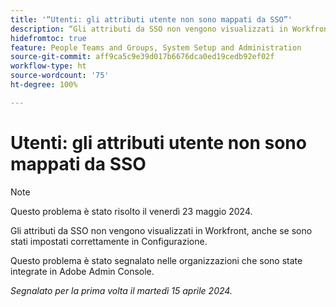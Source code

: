 ```yaml
---
title: '“Utenti: gli attributi utente non sono mappati da SSO”'
description: “Gli attributi da SSO non vengono visualizzati in Workfront, anche se sono stati impostati correttamente in Configurazione.”
hidefromtoc: true
feature: People Teams and Groups, System Setup and Administration
source-git-commit: aff9ca5c9e39d017b6676dca0ed19cedb92ef02f
workflow-type: ht
source-wordcount: '75'
ht-degree: 100%

---
```



# Utenti: gli attributi utente non sono mappati da SSO

>[!NOTE]
>
>Questo problema è stato risolto il venerdì 23 maggio 2024.

Gli attributi da SSO non vengono visualizzati in Workfront, anche se sono stati impostati correttamente in Configurazione.

Questo problema è stato segnalato nelle organizzazioni che sono state integrate in Adobe Admin Console.

_Segnalato per la prima volta il martedì 15 aprile 2024._
